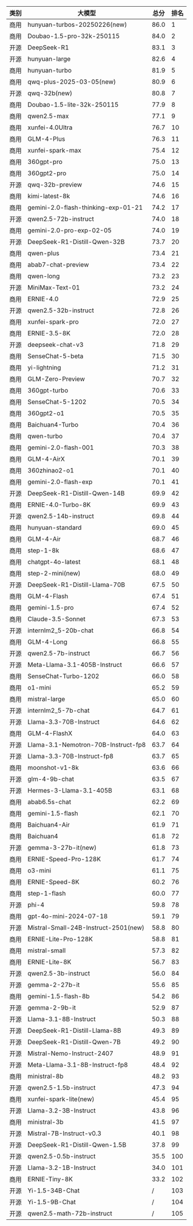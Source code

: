 
| 类别 | 大模型                         | 总分  | 排名 |
|-----|------------------------------|------|----|
|商用|hunyuan-turbos-20250226(new)|86.0|1|
|商用|Doubao-1.5-pro-32k-250115|84.0|2|
|开源|DeepSeek-R1|83.1|3|
|开源|hunyuan-large|82.6|4|
|商用|hunyuan-turbo|81.9|5|
|商用|qwq-plus-2025-03-05(new)|80.9|6|
|开源|qwq-32b(new)|80.8|7|
|商用|Doubao-1.5-lite-32k-250115|77.9|8|
|商用|qwen2.5-max|77.1|9|
|商用|xunfei-4.0Ultra|76.7|10|
|商用|GLM-4-Plus|76.3|11|
|商用|xunfei-spark-max|75.4|12|
|商用|360gpt-pro|75.0|13|
|商用|360gpt2-pro|75.0|14|
|开源|qwq-32b-preview|74.6|15|
|商用|kimi-latest-8k|74.6|16|
|商用|gemini-2.0-flash-thinking-exp-01-21|74.2|17|
|开源|qwen2.5-72b-instruct|74.0|18|
|商用|gemini-2.0-pro-exp-02-05|74.0|19|
|开源|DeepSeek-R1-Distill-Qwen-32B|73.7|20|
|商用|qwen-plus|73.4|21|
|商用|abab7-chat-preview|73.4|22|
|商用|qwen-long|73.2|23|
|开源|MiniMax-Text-01|73.2|24|
|商用|ERNIE-4.0|72.9|25|
|开源|qwen2.5-32b-instruct|72.8|26|
|商用|xunfei-spark-pro|72.0|27|
|商用|ERNIE-3.5-8K|72.0|28|
|开源|deepseek-chat-v3|71.8|29|
|商用|SenseChat-5-beta|71.5|30|
|商用|yi-lightning|71.2|31|
|商用|GLM-Zero-Preview|70.7|32|
|商用|360gpt-turbo|70.6|33|
|商用|SenseChat-5-1202|70.5|34|
|商用|360gpt2-o1|70.5|35|
|商用|Baichuan4-Turbo|70.4|36|
|商用|qwen-turbo|70.4|37|
|商用|gemini-2.0-flash-001|70.3|38|
|商用|GLM-4-AirX|70.1|39|
|商用|360zhinao2-o1|70.1|40|
|商用|gemini-2.0-flash-exp|70.1|41|
|开源|DeepSeek-R1-Distill-Qwen-14B|69.9|42|
|商用|ERNIE-4.0-Turbo-8K|69.9|43|
|开源|qwen2.5-14b-instruct|69.8|44|
|商用|hunyuan-standard|69.0|45|
|商用|GLM-4-Air|68.7|46|
|商用|step-1-8k|68.6|47|
|商用|chatgpt-4o-latest|68.1|48|
|商用|step-2-mini(new)|68.0|49|
|开源|DeepSeek-R1-Distill-Llama-70B|67.5|50|
|商用|GLM-4-Flash|67.4|51|
|商用|gemini-1.5-pro|67.4|52|
|商用|Claude-3.5-Sonnet|67.3|53|
|开源|internlm2_5-20b-chat|66.8|54|
|商用|GLM-4-Long|66.8|55|
|开源|qwen2.5-7b-instruct|66.7|56|
|开源|Meta-Llama-3.1-405B-Instruct|66.6|57|
|商用|SenseChat-Turbo-1202|66.0|58|
|商用|o1-mini|65.2|59|
|商用|mistral-large|65.0|60|
|开源|internlm2_5-7b-chat|64.7|61|
|开源|Llama-3.3-70B-Instruct|64.6|62|
|商用|GLM-4-FlashX|64.0|63|
|开源|Llama-3.1-Nemotron-70B-Instruct-fp8|63.7|64|
|开源|Llama-3.3-70B-Instruct-fp8|63.7|65|
|商用|moonshot-v1-8k|63.6|66|
|开源|glm-4-9b-chat|63.5|67|
|开源|Hermes-3-Llama-3.1-405B|63.1|68|
|商用|abab6.5s-chat|62.2|69|
|商用|gemini-1.5-flash|62.1|70|
|商用|Baichuan4-Air|61.9|71|
|商用|Baichuan4|61.8|72|
|开源|gemma-3-27b-it(new)|61.8|73|
|商用|ERNIE-Speed-Pro-128K|61.7|74|
|商用|o3-mini|61.1|75|
|商用|ERNIE-Speed-8K|60.2|76|
|商用|step-1-flash|60.0|77|
|开源|phi-4|59.8|78|
|商用|gpt-4o-mini-2024-07-18|59.1|79|
|开源|Mistral-Small-24B-Instruct-2501(new)|58.8|80|
|商用|ERNIE-Lite-Pro-128K|58.8|81|
|商用|mistral-small|57.3|82|
|商用|ERNIE-Lite-8K|56.7|83|
|开源|qwen2.5-3b-instruct|56.0|84|
|开源|gemma-2-27b-it|55.6|85|
|商用|gemini-1.5-flash-8b|54.2|86|
|开源|gemma-2-9b-it|52.9|87|
|开源|Llama-3.1-8B-Instruct|50.3|88|
|开源|DeepSeek-R1-Distill-Llama-8B|49.3|89|
|开源|DeepSeek-R1-Distill-Qwen-7B|49.2|90|
|开源|Mistral-Nemo-Instruct-2407|48.9|91|
|开源|Meta-Llama-3.1-8B-Instruct-fp8|48.4|92|
|商用|ministral-8b|48.2|93|
|开源|qwen2.5-1.5b-instruct|47.3|94|
|商用|xunfei-spark-lite(new)|45.4|95|
|开源|Llama-3.2-3B-Instruct|43.8|96|
|商用|ministral-3b|41.5|97|
|开源|Mistral-7B-Instruct-v0.3|40.1|98|
|开源|DeepSeek-R1-Distill-Qwen-1.5B|37.8|99|
|开源|qwen2.5-0.5b-instruct|35.5|100|
|开源|Llama-3.2-1B-Instruct|34.0|101|
|商用|ERNIE-Tiny-8K|33.2|102|
|开源|Yi-1.5-34B-Chat|/|103|
|开源|Yi-1.5-9B-Chat|/|104|
|开源|qwen2.5-math-72b-instruct|/|105|


